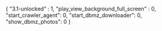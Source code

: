 {
  "3.1-unlocked" : 1,
  "play_view_background_full_screen" : 0,
  "start_crawler_agent": 0,
  "start_dbmz_downloader": 0,
  "show_dbmz_photos": 0
}
